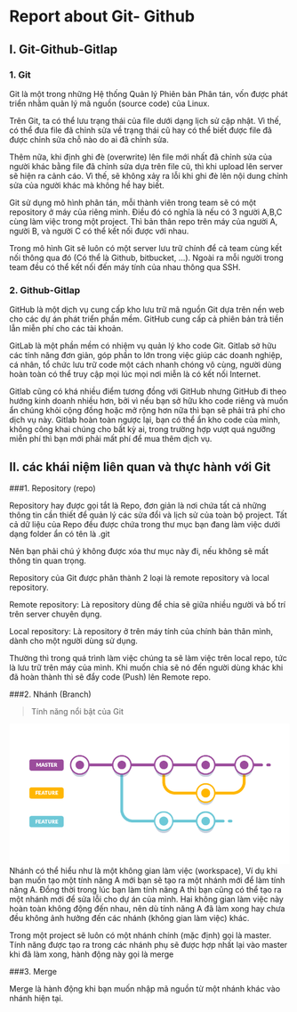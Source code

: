 # Report about Git- Github

## I. Git-Github-Gitlap

### 1. Git
Git là một trong những Hệ thống Quản lý Phiên bản Phân tán, vốn được phát triển nhằm quản lý mã nguồn (source code) của Linux.

Trên Git, ta có thể lưu trạng thái của file dưới dạng lịch sử cập nhật. Vì thế, có thể đưa file đã chỉnh sửa về trạng thái cũ hay có thể biết được file đã được chỉnh sửa chỗ nào do ai đã chỉnh sửa.

Thêm nữa, khi định ghi đè (overwrite) lên file mới nhất đã chỉnh sửa của người khác bằng file đã chỉnh sửa dựa trên file cũ, thì khi upload lên server sẽ hiện ra cảnh cáo. Vì thế, sẽ không xảy ra lỗi khi ghi đè lên nội dung chỉnh sửa của người khác mà không hề hay biết.

Git sử dụng mô hình phân tán, mỗi thành viên trong team sẽ có một repository ở máy của riêng mình. Điều đó có nghĩa là nếu có 3 người A,B,C cùng làm việc trong một project. Thì bản thân repo trên máy của người A, người B, và người C có thể kết nối được với nhau.

Trong mô hình Git sẽ luôn có một server lưu trữ chính để cả team cùng kết nối thông qua đó (Có thể là Github, bitbucket, ...). Ngoài ra mỗi người trong team đều có thể kết nối đến máy tính của nhau thông qua SSH.
### 2. Github-Gitlap
GitHub là một dịch vụ cung cấp kho lưu trữ mã nguồn Git dựa trên nền web cho các dự án phát triển phần mềm. GitHub cung cấp cả phiên bản trả tiền lẫn miễn phí cho các tài khoản. 

GitLab là một phần mềm có nhiệm vụ quản lý kho code Git. Gitlab sở hữu các tính năng đơn giản, góp phần to lớn trong việc giúp các doanh nghiệp, cá nhân, tổ chức lưu trữ code một cách nhanh chóng vô cùng, người dùng hoàn toàn có thể truy cập mọi lúc mọi nơi miễn là có kết nối Internet.

Gitlab cũng có khá nhiều điểm tương đồng với GitHub nhưng GitHub đi theo hướng kinh doanh nhiều hơn, bởi vì nếu bạn sở hữu kho code riêng và muốn ẩn chúng khỏi cộng đồng hoặc mở rộng hơn nữa thì bạn sẽ phải trả phí cho dịch vụ này. Gitlab hoàn toàn ngược lại, bạn có thể ẩn kho code của mình, không công khai chúng cho bất kỳ ai, trong trường hợp vượt quá ngưỡng miễn phí thì bạn mới phải mất phí để mua thêm dịch vụ.

## II. các khái niệm liên quan và thực hành với Git

###1. Repository (repo)

Repository hay được gọi tắt là Repo, đơn giản là nơi chứa tất cả những thông tin cần thiết để quản lý các sửa đổi và lịch sử của toàn bộ project. Tất cả dữ liệu của Repo đều được chứa trong thư mục bạn đang làm việc dưới dạng folder ẩn có tên là .git

Nên bạn phải chú ý không được xóa thư mục này đi, nếu không sẽ mất thông tin quan trọng.

Repository của Git được phân thành 2 loại là remote repository và local repository.

Remote repository: Là repository dùng để chia sẽ giữa nhiều người và bố trí trên server chuyên dụng.

Local repository: Là repository ở trên máy tính của chính bản thân mình, dành cho một người dùng sử dụng.

Thường thì trong quá trình làm việc chúng ta sẽ làm việc trên local repo, tức là lưu trữ trên máy của mình. Khi muốn chia sẽ nó đến người dùng khác khi đã hoàn thành thì sẽ đẩy code (Push) lên Remote repo.

###2. Nhánh (Branch)
> Tính năng nổi bật của Git 
<img src="https://github.com/nghuuquyen/sociss-class-nodejs/blob/master/src/git-tutorials/images/feature-branch.png">
Nhánh có thể hiểu như là một không gian làm việc (workspace), Ví dụ khi bạn muốn tạo một tính năng A mới bạn sẽ tạo ra một nhánh mới để làm tính năng A. Đồng thời trong lúc bạn làm tính năng A thì bạn cũng có thể tạo ra một nhánh mới để sửa lỗi cho dự án của mình. Hai không gian làm việc này hoàn toàn không động đến nhau, nên dù tính năng A đã làm xong hay chưa đều không ảnh hưởng đến các nhánh (không gian làm việc) khác.

Trong một project sẽ luôn có một nhánh chính (mặc định) gọi là master. Tính năng được tạo ra trong các nhánh phụ sẽ được hợp nhất lại vào master khi đã làm xong, hành động này gọi là merge

###3. Merge

Merge là hành động khi bạn muốn nhập mã nguồn từ một nhánh khác vào nhánh hiện tại.

